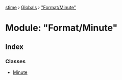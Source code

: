 [stime](../README.md) › [Globals](../globals.md) › ["Format/Minute"](_format_minute_.md)

# Module: "Format/Minute"

## Index

### Classes

* [Minute](../classes/_format_minute_.minute.md)
